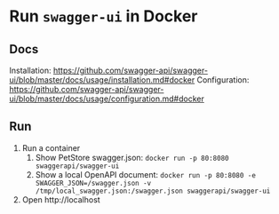 # Run `swagger-ui` in Docker

## Docs
Installation: https://github.com/swagger-api/swagger-ui/blob/master/docs/usage/installation.md#docker
Configuration: https://github.com/swagger-api/swagger-ui/blob/master/docs/usage/configuration.md#docker

## Run
1. Run a container
	1. Show PetStore swagger.json: `docker run -p 80:8080 swaggerapi/swagger-ui`
	2. Show a local OpenAPI document: 
	`docker run -p 80:8080 -e SWAGGER_JSON=/swagger.json -v /tmp/local_swagger.json:/swagger.json swaggerapi/swagger-ui`
2. Open http://localhost
